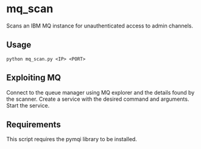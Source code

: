 # mq_scan
Scans an IBM MQ instance for unauthenticated access to admin channels.

## Usage
```
python mq_scan.py <IP> <PORT>
```

## Exploiting MQ
Connect to the queue manager using MQ explorer and the details found by the scanner.
Create a service with the desired command and arguments.
Start the service.

## Requirements

This script requires the pymqi library to be installed.
